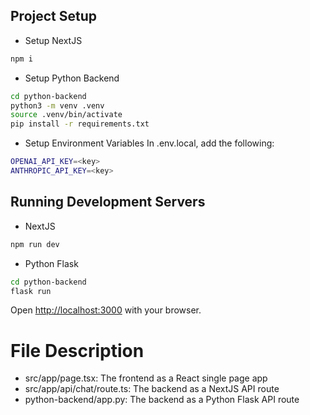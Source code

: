 ## Project Setup

- Setup NextJS
```bash
npm i
```

- Setup Python Backend
```bash
cd python-backend
python3 -m venv .venv
source .venv/bin/activate
pip install -r requirements.txt
```

- Setup Environment Variables
In .env.local, add the following:
```bash
OPENAI_API_KEY=<key>
ANTHROPIC_API_KEY=<key>
```

## Running Development Servers

- NextJS
```bash
npm run dev
```

- Python Flask
```bash
cd python-backend
flask run
```

Open [http://localhost:3000](http://localhost:3000) with your browser.

# File Description

- src/app/page.tsx: The frontend as a React single page app
- src/app/api/chat/route.ts: The backend as a NextJS API route
- python-backend/app.py: The backend as a Python Flask API route